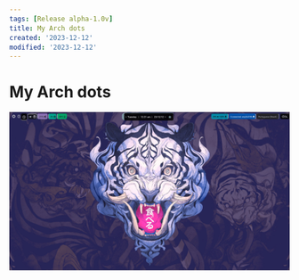 ```yaml
---
tags: [Release alpha-1.0v]
title: My Arch dots
created: '2023-12-12'
modified: '2023-12-12'
---
```


# My Arch dots


![desktop image](./imgs/dots-img-01.png)
